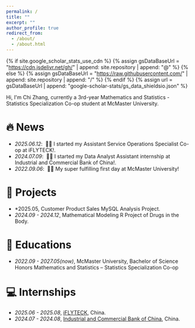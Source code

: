 ```yaml
---
permalink: /
title: ""
excerpt: ""
author_profile: true
redirect_from: 
  - /about/
  - /about.html
---
```


{% if site.google_scholar_stats_use_cdn %}
{% assign gsDataBaseUrl = "https://cdn.jsdelivr.net/gh/" | append: site.repository | append: "@" %}
{% else %}
{% assign gsDataBaseUrl = "https://raw.githubusercontent.com/" | append: site.repository | append: "/" %}
{% endif %}
{% assign url = gsDataBaseUrl | append: "google-scholar-stats/gs_data_shieldsio.json" %}

<span class='anchor' id='about-me'></span>

Hi, I'm Chi Zhang, currently a 3rd-year Mathematics and Statistics - Statistics Specialization Co-op student at McMaster University.


# 🔥 News
- *2025.06.12*: &nbsp;🎉🎉 I started my Assistant Service Operations Specialist Co-op at iFLYTECK!.
- *2024.07.09*: &nbsp;🎉🎉 I started my Data Analyst Assistant internship at Industrial and Commercial Bank of China!.
- *2022.09.06*: &nbsp;🎉🎉 My super fulfilling first day at McMaster University!

# 📝 Projects
- *2025.05, Customer Product Sales MySQL Analysis Project.
- *2024.09 - 2024.12*, Mathematical Modeling R Project of Drugs in the Body. 

# 📖 Educations
- *2022.09 - 2027.05(now)*, McMaster University, Bachelor of Science Honors Mathematics and Statistics – Statistics Specialization Co-op

# 💻 Internships
- *2025.06 - 2025.08*, [iFLYTECK](https://www.iflytek.com/en/index.html), China.
- *2024.07 - 2024.08*, [Industrial and Commercial Bank of China](https://www.icbc-ltd.com/ICBCLtd/en/), China.
